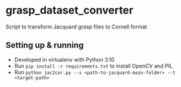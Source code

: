 # grasp_dataset_converter
Script to transform Jacquard grasp files to Cornell format

## Setting up & running
* Developed in virtualenv with Python 3.10
* Run `pip install -r requirements.txt` to install OpenCV and PIL
* Run `python jac2cor.py --s <path-to-jacquard-main-folder> --t <target-path>`
